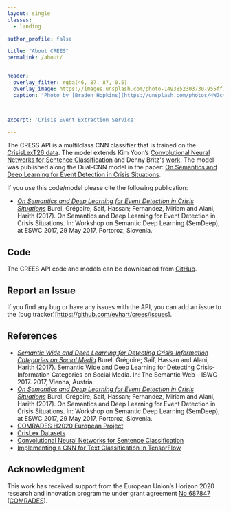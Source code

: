 ```yaml
---
layout: single
classes:
  - landing

author_profile: false

title: "About CREES"
permalink: /about/


header:
  overlay_filter: rgba(46, 87, 87, 0.5)
  overlay_image: https://images.unsplash.com/photo-1493852303730-955ff798ba12?auto=format&fit=crop&w=1138&q=80
  caption: "Photo by [Braden Hopkins](https://unsplash.com/photos/4WJcte5CByc?utm_source=unsplash&utm_medium=referral&utm_content=creditCopyText) on [Unsplash](https://unsplash.com/search/photos/emergency?utm_source=unsplash&utm_medium=referral&utm_content=creditCopyText)."



excerpt: 'Crisis Event Extraction Service'

---
```



The CRESS API is a multilclass CNN classifier that is trained on the [CrisisLexT26 data](https://github.com/sajao/CrisisLex/tree/master/data/CrisisLexT26). The model extends  Kim Yoon’s [Convolutional Neural Networks for Sentence Classification](http://arxiv.org/abs/1408.5882) and Denny Britz's [work](https://github.com/dennybritz/cnn-text-classification-tf). The model was published along the Dual-CNN model in the paper: [On Semantics and Deep Learning for Event Detection in Crisis Situations](http://oro.open.ac.uk/49639/).


If you use this code/model please cite the following publication:
- *[On Semantics and Deep Learning for Event Detection in Crisis Situations](http://oro.open.ac.uk/49639/)*
Burel, Grégoire; Saif, Hassan; Fernandez, Miriam and Alani, Harith (2017). On Semantics and Deep Learning for Event Detection in Crisis Situations. In: Workshop on Semantic Deep Learning (SemDeep), at ESWC 2017, 29 May 2017, Portoroz, Slovenia.

## Code
The CREES API code and models can be downloaded from [GitHub](https://github.com/evhart/crees). 

## Report an Issue
If you find any bug or have any issues with the API, you can add an issue to the (bug tracker)[https://github.com/evhart/crees/issues].


## References
- *[Semantic Wide and Deep Learning for Detecting Crisis-Information Categories on Social Media](http://oro.open.ac.uk/51726/)*
Burel, Grégoire; Saif, Hassan and Alani, Harith (2017). 
Semantic Wide and Deep Learning for Detecting Crisis-Information Categories on Social Media.  In: The Semantic Web – ISWC 2017. 2017, Vienna, Austria.
- *[On Semantics and Deep Learning for Event Detection in Crisis Situations](http://oro.open.ac.uk/49639/)*
Burel, Grégoire; Saif, Hassan; Fernandez, Miriam and Alani, Harith (2017). On Semantics and Deep Learning for Event Detection in Crisis Situations. In: Workshop on Semantic Deep Learning (SemDeep), at ESWC 2017, 29 May 2017, Portoroz, Slovenia.
- [COMRADES H2020 European Project](http://www.comrades-project.eu/)
- [CrisLex Datasets](http://crisislex.org/data-collections.html)
- [Convolutional Neural Networks for Sentence Classification](http://arxiv.org/abs/1408.5882)
- [Implementing a CNN for Text Classification in TensorFlow](http://www.wildml.com/2015/12/implementing-a-cnn-for-text-classification-in-tensorflow/)

## Acknowledgment
This work has received support from the European Union’s Horizon 2020 research and innovation programme under grant agreement [No 687847](http://cordis.europa.eu/project/rcn/198819_en.html) ([COMRADES](http://www.comrades-project.eu/)).
